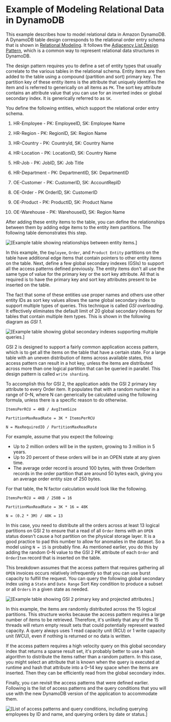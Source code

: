 # Example of Modeling Relational Data in DynamoDB<a name="bp-modeling-nosql-B"></a>

This example describes how to model relational data in Amazon DynamoDB\. A DynamoDB table design corresponds to the relational order entry schema that is shown in [Relational Modeling](bp-relational-modeling.md)\. It follows the [Adjacency List Design Pattern](bp-adjacency-graphs.md#bp-adjacency-lists), which is a common way to represent relational data structures in DynamoDB\.

The design pattern requires you to define a set of entity types that usually correlate to the various tables in the relational schema\. Entity items are then added to the table using a compound \(partition and sort\) primary key\. The partition key of these entity items is the attribute that uniquely identifies the item and is referred to generically on all items as `PK`\. The sort key attribute contains an attribute value that you can use for an inverted index or global secondary index\. It is generically referred to as `SK`\. 

You define the following entities, which support the relational order entry schema\.

1.  HR\-Employee \- PK: EmployeeID, SK: Employee Name 

1.  HR\-Region \- PK: RegionID, SK: Region Name 

1.  HR\-Country \- PK: CountryId, SK: Country Name 

1.  HR\-Location \- PK: LocationID, SK: Country Name 

1.  HR\-Job \- PK: JobID, SK: Job Title 

1.  HR\-Department \- PK: DepartmentID, SK: DepartmentID 

1.  OE\-Customer \- PK: CustomerID, SK: AccountRepID 

1.  OE\-Order \- PK OrderID, SK: CustomerID 

1.  OE\-Product \- PK: ProductID, SK: Product Name 

1.  OE\-Warehouse \- PK: WarehouseID, SK: Region Name 

After adding these entity items to the table, you can define the relationships between them by adding edge items to the entity item partitions\. The following table demonstrates this step\.

![\[Example table showing relationships between entity items.\]](http://docs.aws.amazon.com/amazondynamodb/latest/developerguide/images/tabledesign.png)

In this example, the `Employee`, `Order`, and `Product Entity` partitions on the table have additional edge items that contain pointers to other entity items on the table\. Next, define a few global secondary indexes \(GSIs\) to support all the access patterns defined previously\. The entity items don't all use the same type of value for the primary key or the sort key attribute\. All that is required is to have the primary key and sort key attributes present to be inserted on the table\. 

The fact that some of these entities use proper names and others use other entity IDs as sort key values allows the same global secondary index to support multiple types of queries\. This technique is called *GSI overloading*\. It effectively eliminates the default limit of 20 global secondary indexes for tables that contain multiple item types\. This is shown in the following diagram as *GSI 1*\.

![\[Example table showing global secondary indexes supporting multiple queries.\]](http://docs.aws.amazon.com/amazondynamodb/latest/developerguide/images/tablegsi.png)

GSI 2 is designed to support a fairly common application access pattern, which is to get all the items on the table that have a certain state\. For a large table with an uneven distribution of items across available states, this access pattern can result in a hot key, unless the items are distributed across more than one logical partition that can be queried in parallel\. This design pattern is called `write sharding`\. 

To accomplish this for GSI 2, the application adds the GSI 2 primary key attribute to every Order item\. It populates that with a random number in a range of 0–N, where N can generically be calculated using the following formula, unless there is a specific reason to do otherwise\.

```
ItemsPerRCU = 4KB / AvgItemSize

PartitionMaxReadRate = 3K * ItemsPerRCU

N = MaxRequiredIO / PartitionMaxReadRate
```

For example, assume that you expect the following:
+ Up to 2 million orders will be in the system, growing to 3 million in 5 years\.
+ Up to 20 percent of these orders will be in an OPEN state at any given time\.
+ The average order record is around 100 bytes, with three OrderItem records in the order partition that are around 50 bytes each, giving you an average order entity size of 250 bytes\.

For that table, the N factor calculation would look like the following\.

```
ItemsPerRCU = 4KB / 250B = 16

PartitionMaxReadRate = 3K * 16 = 48K

N = (0.2 * 3M) / 48K = 13
```

In this case, you need to distribute all the orders across at least 13 logical partitions on GSI 2 to ensure that a read of all `Order` items with an `OPEN` status doesn't cause a hot partition on the physical storage layer\. It is a good practice to pad this number to allow for anomalies in the dataset\. So a model using `N = 15` is probably fine\. As mentioned earlier, you do this by adding the random 0–N value to the GSI 2 PK attribute of each `Order` and `OrderItem` record that is inserted on the table\.

This breakdown assumes that the access pattern that requires gathering all `OPEN` invoices occurs relatively infrequently so that you can use burst capacity to fulfill the request\. You can query the following global secondary index using a `State` and `Date Range` Sort Key condition to produce a subset or all `Orders` in a given state as needed\. 

![\[Example table showing GSI 2 primary key and projected attributes.\]](http://docs.aws.amazon.com/amazondynamodb/latest/developerguide/images/gsi2.png)

In this example, the items are randomly distributed across the 15 logical partitions\. This structure works because the access pattern requires a large number of items to be retrieved\. Therefore, it's unlikely that any of the 15 threads will return empty result sets that could potentially represent wasted capacity\. A query always uses 1 read capacity unit \(RCU\) or 1 write capacity unit \(WCU\), even if nothing is returned or no data is written\. 

If the access pattern requires a high velocity query on this global secondary index that returns a sparse result set, it's probably better to use a hash algorithm to distribute the items rather than a random pattern\. In this case, you might select an attribute that is known when the query is executed at runtime and hash that attribute into a 0–14 key space when the items are inserted\. Then they can be efficiently read from the global secondary index\. 

Finally, you can revisit the access patterns that were defined earlier\. Following is the list of access patterns and the query conditions that you will use with the new DynamoDB version of the application to accommodate them\.

![\[List of access patterns and query conditions, including querying employees by ID and name, and querying orders by date or status.\]](http://docs.aws.amazon.com/amazondynamodb/latest/developerguide/images/access_queries.png)